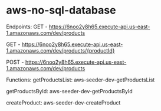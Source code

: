 # aws-no-sql-database

Endpoints:
  GET - https://6noo2y8h65.execute-api.us-east-1.amazonaws.com/dev/products
  
  GET - https://6noo2y8h65.execute-api.us-east-1.amazonaws.com/dev/products/{productId}
  
  POST - https://6noo2y8h65.execute-api.us-east-1.amazonaws.com/dev/products
  
Functions:
  getProductsList: aws-seeder-dev-getProductsList 
  
  getProductsById: aws-seeder-dev-getProductsById
  
  createProduct: aws-seeder-dev-createProduct
